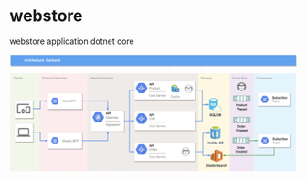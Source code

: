 # webstore
webstore application dotnet core

![Alt text](resources/Webstore%20Architecture.png?raw=true "Optional Title")
